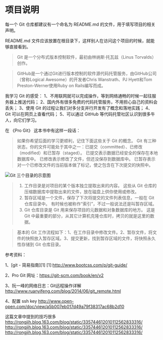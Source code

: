 # 项目说明

每一个 Git 仓库都建议有一个命名为 README.md 的文件，用于填写项目的相关声明。

README.md 文件应该放置在根目录下，这样别人在访问这个项目的时候，就能够直接看到。

> Git 是一个分布式版本控制软件，最初由林纳斯·托瓦兹（Linus Torvalds）创作。
 
> GitHub是一个通过Git进行版本控制的软件源代码托管服务，由GitHub公司（曾称Logical Awesome）的开发者Chris Wanstrath、PJ Hyett和Tom Preston-Werner使用Ruby on Rails编写而成。

我学习 Git 的感受：
1、不用联网就可以完成操作，等到网络通畅的时候一起往服务器上推送代码；
2、国内外有很多免费的代码托管服务，不用担心自己的资料会丢失；
3、使用 Git 的过程让我们对多分支并行开发有了概念和落地实践；
4、Git 可以在网页上查看代码；
5、可以通过 GitHub 等代码托管社区认识到很多牛人，向它们学习。

在 《Pro Git》 这本书中有这样一段话：
> 如果你希望后面的学习更顺利，记住下面这些关于 Git 的概念。 Git 有三种状态，你的文件可能处于其中之一：已提交（committed）、已修改（modified）和已暂存（staged）。 已提交表示数据已经安全的保存在本地数据库中。 已修改表示修改了文件，但还没保存到数据库中。 已暂存表示对一个已修改文件的当前版本做了标记，使之包含在下次提交的快照中。

![Git 三个目录的示意图 ](https://github.com/liwei1419/git_helper/raw/master/images/2017-01-21_105800.png)

> 1. 工作目录是对项目的某个版本独立提取出来的内容。 这些从 Git 仓库的压缩数据库中提取出来的文件，放在磁盘上供你使用或修改。
> 2. 暂存区域是一个文件，保存了下次将提交的文件列表信息，一般在 Git 仓库目录中。 有时候也被称作“索引”，不过一般说法还是叫暂存区域。
> 3. Git 仓库目录是 Git 用来保存项目的元数据和对象数据库的地方。 这是 Git 中最重要的部分，从其它计算机克隆仓库时，拷贝的就是这里的数据。

> 基本的 Git 工作流程如下：1、在工作目录中修改文件。2、暂存文件，将文件的快照放入暂存区域。3、提交更新，找到暂存区域的文件，将快照永久性存储到 Git 仓库目录。


参考资料：

1、[git - 简易指南][1]
[1]:http://www.bootcss.com/p/git-guide/

2、Pro Git
网址：https://git-scm.com/book/en/v2

3、阮一峰的网络日志：Git远程操作详解
http://www.ruanyifeng.com/blog/2014/06/git_remote.html

4、配置 ssh key
http://www.open-open.com/doc/view/a5b007eb017d49a79f38317ac68b2d10

这篇文章中提到的技巧很多
http://rongjih.blog.163.com/blog/static/335744612010112562833316/
http://rongjih.blog.163.com/blog/static/335744612010112562833316/
http://rongjih.blog.163.com/blog/static/335744612010112562833316/
